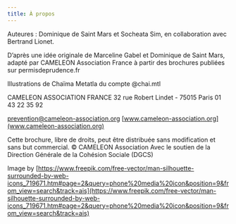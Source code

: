 ```yaml
---
title: À propos
---
```

Auteures : Dominique de Saint Mars et Socheata Sim, en collaboration avec Bertrand Lionet.

D’après une idée originale de Marceline Gabel et Dominique de Saint Mars, adapté par CAMELEON Association France à partir des brochures publiées sur permisdeprudence.fr

Illustrations de Chaïma Metatla du compte @chai.mtl

CAMELEON ASSOCIATION FRANCE 32 rue Robert Lindet - 75015 Paris 01 43 22 35 92

prevention@cameleon-association.org [www.cameleon-association.org](www.cameleon-association.org)

Cette brochure, libre de droits, peut être distribuée sans modification et sans but commercial. © CAMELEON Association
Avec le soutien de la Direction Générale de la Cohésion Sociale (DGCS)

Image by [https://www.freepik.com/free-vector/man-silhouette-surrounded-by-web-icons_719671.htm#page=2&query=phone%20media%20icon&position=9&from_view=search&track=ais](https://www.freepik.com/free-vector/man-silhouette-surrounded-by-web-icons_719671.htm#page=2&query=phone%20media%20icon&position=9&from_view=search&track=ais)